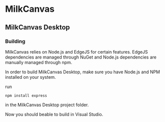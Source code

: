 # MilkCanvas

## MilkCanvas Desktop

### Building

MilkCanvas relies on Node.js and EdgeJS for certain features. EdgeJS dependencies are managed through NuGet and Node.js dependencies are manually managed through npm.

In order to build MilkCanvas Desktop, make sure you have Node.js and NPM installed on your system. 

run

```
npm install express 
```

in the MilkCanvas Desktop project folder.

Now you should beable to build in Visual Studio.